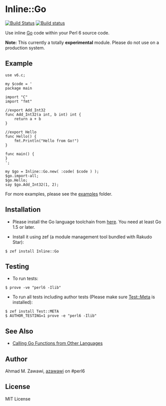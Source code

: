 # Inline::Go

 [![Build Status](https://travis-ci.org/azawawi/perl6-inline-go.svg?branch=master)](https://travis-ci.org/azawawi/perl6-inline-go) [![Build status](https://ci.appveyor.com/api/projects/status/github/azawawi/perl6-inline-go?svg=true)](https://ci.appveyor.com/project/azawawi/perl6-inline-go/branch/master)
 

Use inline [Go](https://golang.org/) code within your Perl 6 source code.

**Note:** This currently a totally **experimental** module. Please do not use on a production system.

## Example

```Perl6
use v6.c;

my $code = '
package main

import "C"
import "fmt"

//export Add_Int32
func Add_Int32(a int, b int) int {
    return a + b
}

//export Hello
func Hello() {
    fmt.Println("Hello from Go!")
}

func main() {
}
';

my $go = Inline::Go.new( :code( $code ) );
$go.import-all;
$go.Hello;
say $go.Add_Int32(1, 2);
```

For more examples, please see the [examples](examples) folder.

## Installation

- Please install the Go language toolchain from [here](https://golang.org/dl/). You
need at least Go 1.5 or later.

- Install it using zef (a module management tool bundled with Rakudo Star):

```
$ zef install Inline::Go
```

## Testing

- To run tests:
```
$ prove -ve "perl6 -Ilib"
```

- To run all tests including author tests (Please make sure
[Test::Meta](https://github.com/jonathanstowe/Test-META) is installed):
```
$ zef install Test::META
$ AUTHOR_TESTING=1 prove -e "perl6 -Ilib"
```

## See Also

- [Calling Go Functions from Other Languages](https://medium.com/learning-the-go-programming-language/calling-go-functions-from-other-languages-4c7d8bcc69bf)

## Author

Ahmad M. Zawawi, [azawawi](https://github.com/azawawi/) on #perl6

## License

MIT License
